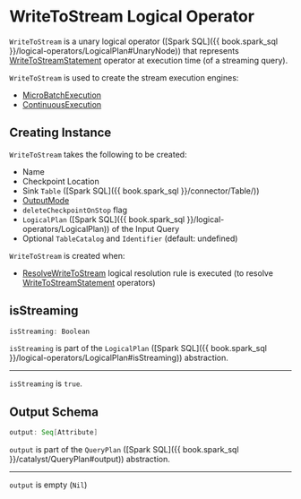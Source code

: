 # WriteToStream Logical Operator

`WriteToStream` is a unary logical operator ([Spark SQL]({{ book.spark_sql }}/logical-operators/LogicalPlan#UnaryNode)) that represents [WriteToStreamStatement](WriteToStreamStatement.md) operator at execution time (of a streaming query).

`WriteToStream` is used to create the stream execution engines:

* [MicroBatchExecution](../micro-batch-execution/MicroBatchExecution.md#plan)
* [ContinuousExecution](../continuous-execution/ContinuousExecution.md#plan)

## Creating Instance

`WriteToStream` takes the following to be created:

* <span id="name"> Name
* <span id="resolvedCheckpointLocation"> Checkpoint Location
* <span id="sink"> Sink `Table` ([Spark SQL]({{ book.spark_sql }}/connector/Table/))
* <span id="outputMode"> [OutputMode](../OutputMode.md)
* <span id="deleteCheckpointOnStop"> `deleteCheckpointOnStop` flag
* <span id="inputQuery"> `LogicalPlan` ([Spark SQL]({{ book.spark_sql }}/logical-operators/LogicalPlan)) of the Input Query
* <span id="catalogAndIdent"> Optional `TableCatalog` and `Identifier` (default: undefined)

`WriteToStream` is created when:

* [ResolveWriteToStream](../logical-analysis-rules/ResolveWriteToStream.md) logical resolution rule is executed (to resolve [WriteToStreamStatement](WriteToStreamStatement.md) operators)

## <span id="isStreaming"> isStreaming

```scala
isStreaming: Boolean
```

`isStreaming` is part of the `LogicalPlan` ([Spark SQL]({{ book.spark_sql }}/logical-operators/LogicalPlan#isStreaming)) abstraction.

---

`isStreaming` is `true`.

## <span id="output"> Output Schema

```scala
output: Seq[Attribute]
```

`output` is part of the `QueryPlan` ([Spark SQL]({{ book.spark_sql }}/catalyst/QueryPlan#output)) abstraction.

---

`output` is empty (`Nil`)
